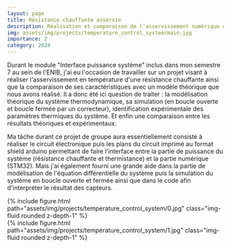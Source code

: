 ```yaml
---
layout: page
title: Résistance chauffante asservie
description: Réalisation et comparaison de l'asservissement numérique de la température d'une résistance chauffante
img: assets/img/projects/temperature_control_system/main.jpg
importance: 2
category: 2024
---
```


Durant le module "Interface puissance système" inclus dans mon semestre 7 au sein de l'ENIB, j'ai eu l'occasion de travailler sur un projet visant à réaliser l'asservissement en température d'une résistance chauffante ainsi que la comparaison de ses caractéristiques avec un modèle théorique que nous avons réalisé. Il a donc été ici question de traiter : la modélisation théorique du système thermodynamique, sa simulation (en boucle ouverte et boucle fermée par un correcteur), identification expérimentale des paramètres thermiques du système. Et enfin une comparaison entre les résultats théoriques et expérimentaux.

Ma tâche durant ce projet de groupe aura essentiellement consisté à réaliser le circuit électronique puis les plans du circuit imprimé au format shield arduino permettant de faire l'interface entre la partie de puissance du système (résistance chauffante et thermistance) et la partie numérique (STM32). Mais j'ai également fourni une grande aide dans la partie de modélisation de l'équation différentielle du système puis la simulation du système en boucle ouverte et fermée ainsi que dans le code afin d'interpréter le résultat des capteurs.

<div class="row">
    <div class="col-sm mt-3 mt-md-0">
        {% include figure.html path="assets/img/projects/temperature_control_system/0.jpg" class="img-fluid rounded z-depth-1" %}
    </div>
</div>
<div class="row">
    <div class="col-sm mt-3 mt-md-0">
        {% include figure.html path="assets/img/projects/temperature_control_system/1.jpg" class="img-fluid rounded z-depth-1" %}
    </div>
</div>